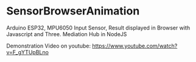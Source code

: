# SensorBrowserAnimation
Arduino ESP32, MPU6050 Input Sensor, Result displayed in Browser with Javascript and Three. Mediation Hub in NodeJS

Demonstration Video on youtube:
https://www.youtube.com/watch?v=F_gYTUpBLno


